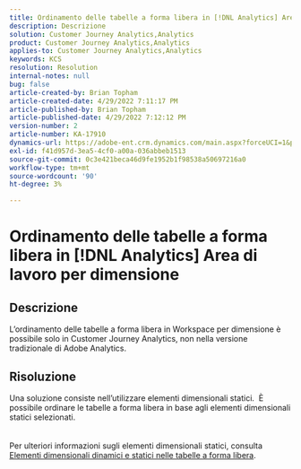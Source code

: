 ```yaml
---
title: Ordinamento delle tabelle a forma libera in [!DNL Analytics] Area di lavoro per dimensione
description: Descrizione
solution: Customer Journey Analytics,Analytics
product: Customer Journey Analytics,Analytics
applies-to: Customer Journey Analytics,Analytics
keywords: KCS
resolution: Resolution
internal-notes: null
bug: false
article-created-by: Brian Topham
article-created-date: 4/29/2022 7:11:17 PM
article-published-by: Brian Topham
article-published-date: 4/29/2022 7:12:12 PM
version-number: 2
article-number: KA-17910
dynamics-url: https://adobe-ent.crm.dynamics.com/main.aspx?forceUCI=1&pagetype=entityrecord&etn=knowledgearticle&id=3f8c041f-f0c7-ec11-a7b6-0022480a10ee
exl-id: f41d957d-3ea5-4cf0-a00a-036abbeb1513
source-git-commit: 0c3e421beca46d9fe1952b1f98538a50697216a0
workflow-type: tm+mt
source-wordcount: '90'
ht-degree: 3%

---
```


# Ordinamento delle tabelle a forma libera in [!DNL Analytics] Area di lavoro per dimensione

## Descrizione

L’ordinamento delle tabelle a forma libera in Workspace per dimensione è possibile solo in Customer Journey Analytics, non nella versione tradizionale di Adobe Analytics.

## Risoluzione

Una soluzione consiste nell’utilizzare elementi dimensionali statici.  È possibile ordinare le tabelle a forma libera in base agli elementi dimensionali statici selezionati.
<br> <br><br>Per ulteriori informazioni sugli elementi dimensionali statici, consulta [Elementi dimensionali dinamici e statici nelle tabelle a forma libera](https://experienceleague.adobe.com/docs/analytics/analyze/analysis-workspace/visualizations/freeform-table/column-row-settings/manual-vs-dynamic-rows.html?lang=en).
